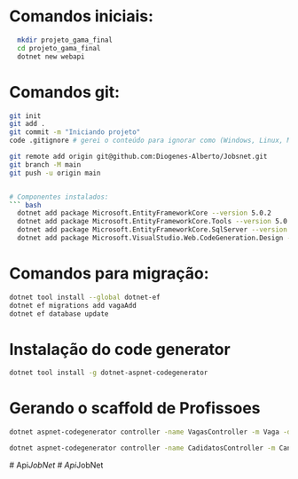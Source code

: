 
# Comandos iniciais:
``` bash
  mkdir projeto_gama_final
  cd projeto_gama_final
  dotnet new webapi
```

# Comandos git:
``` bash
git init
git add .
git commit -m "Iniciando projeto"
code .gitignore # gerei o conteúdo para ignorar como (Windows, Linux, Mac, DotnetCore, VisualStudioCore) no link: https://www.toptal.com/developers/gitignore

git remote add origin git@github.com:Diogenes-Alberto/Jobsnet.git
git branch -M main
git push -u origin main


# Componentes instalados:
``` bash
  dotnet add package Microsoft.EntityFrameworkCore --version 5.0.2
  dotnet add package Microsoft.EntityFrameworkCore.Tools --version 5.0.2
  dotnet add package Microsoft.EntityFrameworkCore.SqlServer --version 5.0.2
  dotnet add package Microsoft.VisualStudio.Web.CodeGeneration.Design --version 5.0.2
```

# Comandos para migração:
``` bash
dotnet tool install --global dotnet-ef
dotnet ef migrations add vagaAdd
dotnet ef database update
```

# Instalação do code generator
``` bash
dotnet tool install -g dotnet-aspnet-codegenerator
```

# Gerando o scaffold de Profissoes
``` bash
dotnet aspnet-codegenerator controller -name VagasController -m Vaga -dc DbContexto --relativeFolderPath Controllers

dotnet aspnet-codegenerator controller -name CadidatosController -m Candidato -dc DbContexto --relativeFolderPath Controllers

```
#   A p i _ J o b N e t  
 #   A p i _ J o b N e t  
 